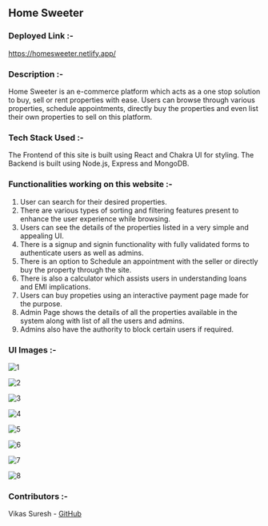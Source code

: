 ## Home Sweeter

### Deployed Link :-

https://homesweeter.netlify.app/

### Description :-
Home Sweeter is an e-commerce platform which acts as a one stop solution to buy, sell or rent properties with ease.
Users can browse through various properties, schedule appointments, directly buy the properties and even list their own properties to sell on this platform.

### Tech Stack Used :-
The Frontend of this site is built using React and Chakra UI for styling.
The Backend is built using Node.js, Express and MongoDB.

### Functionalities working on this website :-
1. User can search for their desired properties.
2. There are various types of sorting and filtering features present to enhance the user experience while browsing.
3. Users can see the details of the properties listed in a very simple and appealing UI.
4. There is a signup and signin functionality with fully validated forms to authenticate users as well as admins.
5. There is an option to Schedule an appointment with the seller or directly buy the property through the site.
6. There is also a calculator which assists users in understanding loans and EMI implications.
7. Users can buy propeties using an interactive payment page made for the purpose.
8. Admin Page shows the details of all the properties available in the system along with list of all the users and admins.
9. Admins also have the authority to block certain users if required.

### UI Images :-

![1](https://user-images.githubusercontent.com/118278010/246758460-fcdde12b-b3b4-4b02-b12d-527d38580763.png)

![2](https://user-images.githubusercontent.com/118278010/246758701-b3e65f78-32ff-4887-a869-782edbb2fc62.png)

![3](https://user-images.githubusercontent.com/118278010/246758910-0e6ff6d6-2aad-4ffd-aa33-93f3549e5f63.png)

![4](https://user-images.githubusercontent.com/118278010/246758744-8c18b37c-8554-4a0a-a9e6-a56caf9499bc.png)

![5](https://user-images.githubusercontent.com/118278010/246759375-15dc2466-3856-4afc-b3fa-17738ac216d0.png)

![6](https://user-images.githubusercontent.com/118278010/246759608-2edcf73c-0274-4d47-82fc-c1f8ef049b1c.png)

![7](https://user-images.githubusercontent.com/118278010/246760665-2ed99999-1b60-4f72-a09c-d6d4d81b3ba6.png)

![8](https://user-images.githubusercontent.com/118278010/246760810-31f84c2c-a8bc-4d60-bf94-9f758edce2d0.png)

### Contributors :-


Vikas Suresh - [GitHub](https://github.com/vikassuresh4397) 
